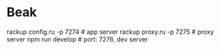 # Beak

rackup config.ru -p 7274 # app server
rackup proxy.ru -p 7275  # proxy server
npm run develop # port: 7276, dev server
